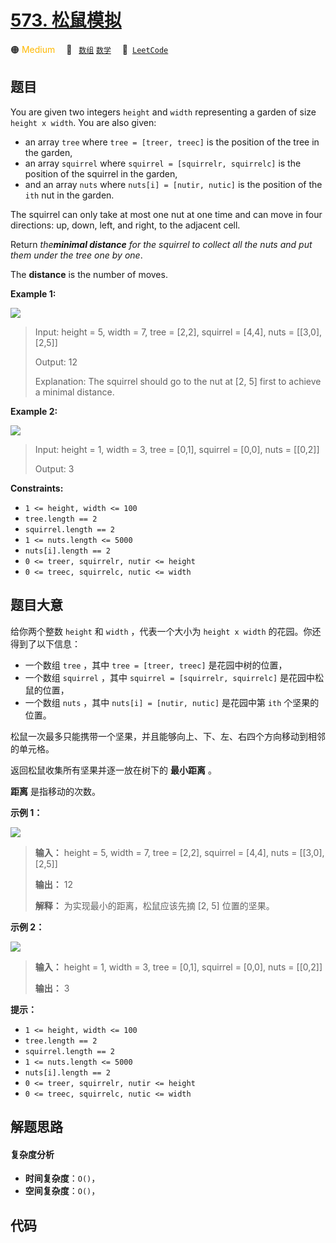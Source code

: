 # [573. 松鼠模拟](https://leetcode.com/problems/squirrel-simulation)

🟠 <font color=#ffb800>Medium</font>&emsp; 🔖&ensp; [`数组`](/tag/array.md) [`数学`](/tag/math.md)&emsp; 🔗&ensp;[`LeetCode`](https://leetcode.com/problems/squirrel-simulation)

## 题目

You are given two integers `height` and `width` representing a garden of size
`height x width`. You are also given:

  * an array `tree` where `tree = [treer, treec]` is the position of the tree in the garden,
  * an array `squirrel` where `squirrel = [squirrelr, squirrelc]` is the position of the squirrel in the garden,
  * and an array `nuts` where `nuts[i] = [nutir, nutic]` is the position of the `ith` nut in the garden.

The squirrel can only take at most one nut at one time and can move in four
directions: up, down, left, and right, to the adjacent cell.

Return _the**minimal distance** for the squirrel to collect all the nuts and
put them under the tree one by one_.

The **distance** is the number of moves.



**Example 1:**

![](https://fastly.jsdelivr.net/gh/doocs/leetcode@main/solution/0500-0599/0573.Squirrel%20Simulation/images/squirrel1-grid.jpg)

> Input: height = 5, width = 7, tree = [2,2], squirrel = [4,4], nuts = [[3,0], [2,5]]
> 
> Output: 12
> 
> Explanation: The squirrel should go to the nut at [2, 5] first to achieve a minimal distance.

**Example 2:**

![](https://fastly.jsdelivr.net/gh/doocs/leetcode@main/solution/0500-0599/0573.Squirrel%20Simulation/images/squirrel2-grid.jpg)

> Input: height = 1, width = 3, tree = [0,1], squirrel = [0,0], nuts = [[0,2]]
> 
> Output: 3

**Constraints:**

  * `1 <= height, width <= 100`
  * `tree.length == 2`
  * `squirrel.length == 2`
  * `1 <= nuts.length <= 5000`
  * `nuts[i].length == 2`
  * `0 <= treer, squirrelr, nutir <= height`
  * `0 <= treec, squirrelc, nutic <= width`


## 题目大意

给你两个整数 `height` 和 `width` ，代表一个大小为 `height x width` 的花园。你还得到了以下信息：

  * 一个数组 `tree` ，其中 `tree = [treer, treec]` 是花园中树的位置，
  * 一个数组 `squirrel` ，其中 `squirrel = [squirrelr, squirrelc]` 是花园中松鼠的位置，
  * 一个数组 `nuts` ，其中 `nuts[i] = [nutir, nutic]` 是花园中第 `ith` 个坚果的位置。

松鼠一次最多只能携带一个坚果，并且能够向上、下、左、右四个方向移动到相邻的单元格。

返回松鼠收集所有坚果并逐一放在树下的 **最小距离** 。

**距离** 是指移动的次数。



**示例 1：**

![](https://fastly.jsdelivr.net/gh/doocs/leetcode@main/solution/0500-0599/0573.Squirrel%20Simulation/images/squirrel1-grid.jpg)

> 
> 
> 
> 
> 
> **输入：** height = 5, width = 7, tree = [2,2], squirrel = [4,4], nuts = [[3,0], [2,5]]
> 
> **输出：** 12
> 
> **解释：** 为实现最小的距离，松鼠应该先摘 [2, 5] 位置的坚果。
> 
> 

**示例 2：**

![](https://fastly.jsdelivr.net/gh/doocs/leetcode@main/solution/0500-0599/0573.Squirrel%20Simulation/images/squirrel2-grid.jpg)

> 
> 
> 
> 
> 
> **输入：** height = 1, width = 3, tree = [0,1], squirrel = [0,0], nuts = [[0,2]]
> 
> **输出：** 3
> 
> 



**提示：**

  * `1 <= height, width <= 100`
  * `tree.length == 2`
  * `squirrel.length == 2`
  * `1 <= nuts.length <= 5000`
  * `nuts[i].length == 2`
  * `0 <= treer, squirrelr, nutir <= height`
  * `0 <= treec, squirrelc, nutic <= width`


## 解题思路

#### 复杂度分析

- **时间复杂度**：`O()`，
- **空间复杂度**：`O()`，

## 代码

```javascript

```